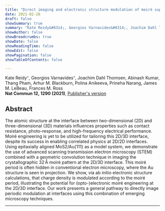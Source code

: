 ```yaml
---
title: "Direct imaging and electronic structure modulation of moiré superlattices at the 2D/3D interface"
date: 2021-02-26
draft: false
showSummary: true
summary: "Kate Reidy&#8314;, Georgios Varnavides&#8314;, Joachim Dahl Thomsen, Abinash Kumar, Thang Pham, Arhur M. Blackburn, Polina Anikeeva, Prineha Narang, James M. LeBeau, Frances M. Ross, **Nat Commun 12, 1290 (2021)**"
showAuthor: false
showBreadcrumbs: true
showDate: false
showReadingTime: false
showEdit: false
showPagination: false
showTableOfContents: false

---
```

Kate Reidy&#8314;, Georgios Varnavides&#8314;, Joachim Dahl Thomsen, Abinash Kumar, Thang Pham, Arhur M. Blackburn, Polina Anikeeva, Prineha Narang, James M. LeBeau, Frances M. Ross  
**Nat Commun 12, 1290 (2021)**, [Publisher's version](https://www.nature.com/articles/s41467-021-21363-5)


## Abstract

The atomic structure at the interface between two-dimensional (2D) and three-dimensional (3D) materials influences properties such as contact resistance, photo-response, and high-frequency electrical performance. Moiré engineering is yet to be utilized for tailoring this 2D/3D interface, despite its success in enabling correlated physics at 2D/2D interfaces. Using epitaxially aligned MoS2/Au{111} as a model system, we demonstrate the use of advanced scanning transmission electron microscopy (STEM) combined with a geometric convolution technique in imaging the crystallographic 32 Å moiré pattern at the 2D/3D interface. This moiré period is often hidden in conventional electron microscopy, where the Au structure is seen in projection. We show, via ab initio electronic structure calculations, that charge density is modulated according to the moiré period, illustrating the potential for (opto-)electronic moiré engineering at the 2D/3D interface. Our work presents a general pathway to directly image periodic modulation at interfaces using this combination of emerging microscopy techniques.

---
